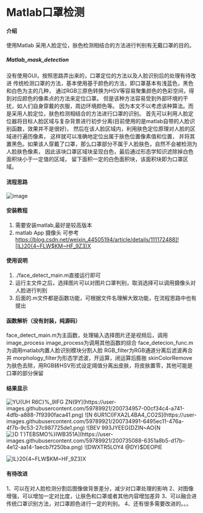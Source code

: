 

# Matlab口罩检测

#### 介绍
使用Matlab 采用人脸定位，肤色检测相结合的方法进行判别有无戴口罩的目的。
#####  Matlab_mask_detection
没有使用GUI，按照思路弄出来的，口罩定位的方法以及人脸识别后的处理有待改进
传统检测口罩的方法，基本使用基于颜色的方法，即口罩基本有浅蓝色，黑色和白色为主的几种，
通过RGB三原色转换为HSV等容易聚集颜色的色彩空间，得到对应颜色的像素点的方法来定位口罩。
但是该种方法容易受到外部环境的干扰，如人们自身穿戴的衣服，周边环境颜色等。
因为本文不以考虑该种算法。而是采用人脸定位，肤色检测相结合的方法进行口罩的识别。
首先可以利用人脸定位器将目标人脸区域与复杂背景进行初步分离(目前使用的是matlab自带的人脸识别函数，效果并不是很好)，
然后在该人脸区域内，利用肤色定位原理对人脸的区域进行遍历像素， 这样就可以准确地定位出属于肤色位置像素值和位置，
并将其置黑色。如果该人穿戴了口罩，那么口罩部分不属于人脸肤色，自然不会被检测为人脸肤色像素，
因此该块口罩区域块呈现白色，最后通过形态学知识滤除掉白色面积块小于一定值的区域，
留下面积一定的白色面积块，该面积块即为口罩区域。

#### 流程思路

![image](https://user-images.githubusercontent.com/59789921/200734005-d427288e-3690-4b5a-81fe-2c80daf88bb7.png)

#### 安装教程

1.  需要安装matlab,最好是较高版本
2.  matlab App 摄像头 可参考[https://blog.csdn.net/weixin_44505194/article/details/111172488]![IL}20{4~FLW$KM~HF_9Z3)X](https://user-images.githubusercontent.com/59789921/200735375-6dbdccb0-09d8-44b4-8f94-d0b3b6152184.png)


#### 使用说明

1.  ./face_detect_main.m直接运行即可
2.  运行主文件之后，选择图片可以对图片口罩判别，取消选择可以调用摄像头对人脸进行判别
3.  后面的.m文件都是函数功能，可根据文件名理解大致功能，在流程思路中也有提出

####  函数解析（没有封装，纯源码）
face_detect_main.m为主函数，处理输入选择图片还是视频后，调用image_process
image_process为调用其他函数的综合
face_detecion_func.m为调用matlab内置人脸识别模块分割人脸
RGB_filter为RGB通道分离后滤波再合并
morphology_filter为形态学滤波，开运算，闭运算后膨胀
skinColorRemove为肤色去除，用RGB转HSV形式设定阈值分离出皮肤，将皮肤置零，其他可能是口罩的部分保留
#### 结果显示

![YU{UH R6C}`%_9IFG ZN(9Y](https://user-images.githubusercontent.com/59789921/200734957-00cf34c4-a741-4dfb-a888-7f9390faca41.png)
![N 6UR1CI)FXA2L4BA4_CO2S](https://user-images.githubusercontent.com/59789921/200734991-6495ec11-476a-4f7b-9c53-27c987725de1.png)
![BEV 99`3JYEEG{DZIN~AO{N](https://user-images.githubusercontent.com/59789921/200735081-53ec4c7d-42bd-4556-acd9-ab7cf5f5162c.png)
![}D 1`)TEBSMO%}IWB3$51A](https://user-images.githubusercontent.com/59789921/200735088-6351a8b5-d17b-4e12-aa14-1aecb7f250ba.png)
![DWXTR5LOY4 @$DY}$DEOPIE](https://user-images.githubusercontent.com/59789921/200735096-18ddbc79-6b75-4b82-91b5-f8fca1d8befb.png)

![IL}20{4~FLW$KM~HF_9Z3)X](https://user-images.githubusercontent.com/59789921/200735403-582ad673-3635-43e3-b8c4-0a3b62831987.png)

####  有待改进
1、可以在对人脸检测分割后图像做背景差分，减少对口罩处理的影响
2、对图像增强，可以增加一定对比度，让肤色和口罩或者其他内容增加差异
3、可以融合进传统口罩识别方法，对口罩颜色进行一定的判别。
4、还有很多需要改进的。。。


